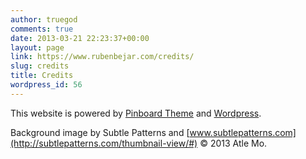 ```yaml
---
author: truegod
comments: true
date: 2013-03-21 22:23:37+00:00
layout: page
link: https://www.rubenbejar.com/credits/
slug: credits
title: Credits
wordpress_id: 56
---
```


This website is powered by [Pinboard Theme](http://www.onedesigns.com/wordpress-themes/pinboard) and [Wordpress](http://wordpress.org/).

Background image by Subtle Patterns and [www.subtlepatterns.com](http://subtlepatterns.com/thumbnail-view/#) © 2013 Atle Mo.
